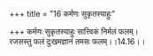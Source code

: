 +++
title = "16 कर्मणः सुकृतस्याहुः"

+++
कर्मणः सुकृतस्याहुः सात्त्विकं निर्मलं फलम्।  
रजसस्तु फलं दुःखमज्ञानं तमसः फलम्।।14.16।।